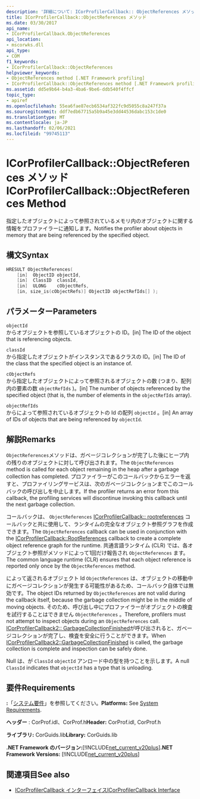 ```yaml
---
description: '詳細について: ICorProfilerCallback:: ObjectReferences メソッド'
title: ICorProfilerCallback::ObjectReferences メソッド
ms.date: 03/30/2017
api_name:
- ICorProfilerCallback.ObjectReferences
api_location:
- mscorwks.dll
api_type:
- COM
f1_keywords:
- ICorProfilerCallback::ObjectReferences
helpviewer_keywords:
- ObjectReferences method [.NET Framework profiling]
- ICorProfilerCallback::ObjectReferences method [.NET Framework profiling]
ms.assetid: dd5e9b64-b4a3-4ba6-9be6-ddb540f4ffcf
topic_type:
- apiref
ms.openlocfilehash: 55ea6fae87ecb6534af322fc9d5055c8a247f37a
ms.sourcegitcommit: ddf7edb67715a5b9a45e3dd44536dabc153c1de0
ms.translationtype: MT
ms.contentlocale: ja-JP
ms.lasthandoff: 02/06/2021
ms.locfileid: "99745113"
---
```

# <a name="icorprofilercallbackobjectreferences-method"></a><span data-ttu-id="1a590-103">ICorProfilerCallback::ObjectReferences メソッド</span><span class="sxs-lookup"><span data-stu-id="1a590-103">ICorProfilerCallback::ObjectReferences Method</span></span>

<span data-ttu-id="1a590-104">指定したオブジェクトによって参照されているメモリ内のオブジェクトに関する情報をプロファイラーに通知します。</span><span class="sxs-lookup"><span data-stu-id="1a590-104">Notifies the profiler about objects in memory that are being referenced by the specified object.</span></span>  
  
## <a name="syntax"></a><span data-ttu-id="1a590-105">構文</span><span class="sxs-lookup"><span data-stu-id="1a590-105">Syntax</span></span>  
  
```cpp  
HRESULT ObjectReferences(  
    [in]  ObjectID objectId,  
    [in]  ClassID  classId,  
    [in]  ULONG    cObjectRefs,  
    [in, size_is(cObjectRefs)] ObjectID objectRefIds[] );  
```  
  
## <a name="parameters"></a><span data-ttu-id="1a590-106">パラメーター</span><span class="sxs-lookup"><span data-stu-id="1a590-106">Parameters</span></span>  

 `objectId`  
 <span data-ttu-id="1a590-107">からオブジェクトを参照しているオブジェクトの ID。</span><span class="sxs-lookup"><span data-stu-id="1a590-107">[in] The ID of the object that is referencing objects.</span></span>  
  
 `classId`  
 <span data-ttu-id="1a590-108">から指定したオブジェクトがインスタンスであるクラスの ID。</span><span class="sxs-lookup"><span data-stu-id="1a590-108">[in] The ID of the class that the specified object is an instance of.</span></span>  
  
 `cObjectRefs`  
 <span data-ttu-id="1a590-109">から指定したオブジェクトによって参照されるオブジェクトの数 (つまり、配列内の要素の数 `objectRefIds` )。</span><span class="sxs-lookup"><span data-stu-id="1a590-109">[in] The number of objects referenced by the specified object (that is, the number of elements in the `objectRefIds` array).</span></span>  
  
 `objectRefIds`  
 <span data-ttu-id="1a590-110">からによって参照されているオブジェクトの Id の配列 `objectId` 。</span><span class="sxs-lookup"><span data-stu-id="1a590-110">[in] An array of IDs of objects that are being referenced by `objectId`.</span></span>  
  
## <a name="remarks"></a><span data-ttu-id="1a590-111">解説</span><span class="sxs-lookup"><span data-stu-id="1a590-111">Remarks</span></span>  

 <span data-ttu-id="1a590-112">`ObjectReferences`メソッドは、ガベージコレクションが完了した後にヒープ内の残りのオブジェクトに対して呼び出されます。</span><span class="sxs-lookup"><span data-stu-id="1a590-112">The `ObjectReferences` method is called for each object remaining in the heap after a garbage collection has completed.</span></span> <span data-ttu-id="1a590-113">プロファイラーがこのコールバックからエラーを返すと、プロファイリングサービスは、次のガベージコレクションまでこのコールバックの呼び出しを中止します。</span><span class="sxs-lookup"><span data-stu-id="1a590-113">If the profiler returns an error from this callback, the profiling services will discontinue invoking this callback until the next garbage collection.</span></span>  
  
 <span data-ttu-id="1a590-114">コールバックは、 `ObjectReferences` [ICorProfilerCallback:: rootreferences](icorprofilercallback-rootreferences-method.md) コールバックと共に使用して、ランタイムの完全なオブジェクト参照グラフを作成できます。</span><span class="sxs-lookup"><span data-stu-id="1a590-114">The `ObjectReferences` callback can be used in conjunction with the [ICorProfilerCallback::RootReferences](icorprofilercallback-rootreferences-method.md) callback to create a complete object reference graph for the runtime.</span></span> <span data-ttu-id="1a590-115">共通言語ランタイム (CLR) では、各オブジェクト参照がメソッドによって1回だけ報告され `ObjectReferences` ます。</span><span class="sxs-lookup"><span data-stu-id="1a590-115">The common language runtime (CLR) ensures that each object reference is reported only once by the `ObjectReferences` method.</span></span>  
  
 <span data-ttu-id="1a590-116">によって返されるオブジェクト Id `ObjectReferences` は、オブジェクトの移動中にガベージコレクションが発生する可能性があるため、コールバック自体では無効です。</span><span class="sxs-lookup"><span data-stu-id="1a590-116">The object IDs returned by `ObjectReferences` are not valid during the callback itself, because the garbage collection might be in the middle of moving objects.</span></span> <span data-ttu-id="1a590-117">そのため、呼び出し中にプロファイラーがオブジェクトの検査を試行することはできません `ObjectReferences` 。</span><span class="sxs-lookup"><span data-stu-id="1a590-117">Therefore, profilers must not attempt to inspect objects during an `ObjectReferences` call.</span></span> <span data-ttu-id="1a590-118">[ICorProfilerCallback2:: GarbageCollectionFinished](icorprofilercallback2-garbagecollectionfinished-method.md)が呼び出されると、ガベージコレクションが完了し、検査を安全に行うことができます。</span><span class="sxs-lookup"><span data-stu-id="1a590-118">When [ICorProfilerCallback2::GarbageCollectionFinished](icorprofilercallback2-garbagecollectionfinished-method.md) is called, the garbage collection is complete and inspection can be safely done.</span></span>  
  
 <span data-ttu-id="1a590-119">Null は、が `ClassId` `objectId` アンロード中の型を持つことを示します。</span><span class="sxs-lookup"><span data-stu-id="1a590-119">A null `ClassId` indicates that `objectId` has a type that is unloading.</span></span>  
  
## <a name="requirements"></a><span data-ttu-id="1a590-120">要件</span><span class="sxs-lookup"><span data-stu-id="1a590-120">Requirements</span></span>  

 <span data-ttu-id="1a590-121">**:**「[システム要件](../../get-started/system-requirements.md)」を参照してください。</span><span class="sxs-lookup"><span data-stu-id="1a590-121">**Platforms:** See [System Requirements](../../get-started/system-requirements.md).</span></span>  
  
 <span data-ttu-id="1a590-122">**ヘッダー** : CorProf.idl、CorProf.h</span><span class="sxs-lookup"><span data-stu-id="1a590-122">**Header:** CorProf.idl, CorProf.h</span></span>  
  
 <span data-ttu-id="1a590-123">**ライブラリ:** CorGuids.lib</span><span class="sxs-lookup"><span data-stu-id="1a590-123">**Library:** CorGuids.lib</span></span>  
  
 <span data-ttu-id="1a590-124">**.NET Framework のバージョン:**[!INCLUDE[net_current_v20plus](../../../../includes/net-current-v20plus-md.md)]</span><span class="sxs-lookup"><span data-stu-id="1a590-124">**.NET Framework Versions:** [!INCLUDE[net_current_v20plus](../../../../includes/net-current-v20plus-md.md)]</span></span>  
  
## <a name="see-also"></a><span data-ttu-id="1a590-125">関連項目</span><span class="sxs-lookup"><span data-stu-id="1a590-125">See also</span></span>

- [<span data-ttu-id="1a590-126">ICorProfilerCallback インターフェイス</span><span class="sxs-lookup"><span data-stu-id="1a590-126">ICorProfilerCallback Interface</span></span>](icorprofilercallback-interface.md)
